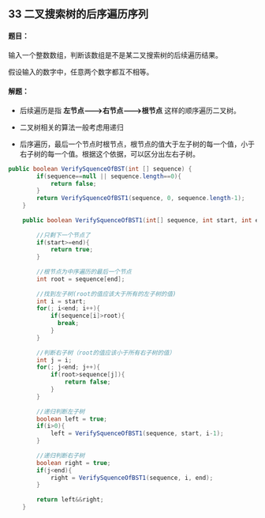 ## 33 二叉搜索树的后序遍历序列

#### 题目：

输入一个整数数组，判断该数组是不是某二叉搜索树的后续遍历结果。

假设输入的数字中，任意两个数字都互不相等。



#### 解题：

- 后续遍历是指 **左节点--->右节点--->根节点** 这样的顺序遍历二叉树。

- 二叉树相关的算法一般考虑用递归
- 后序遍历，最后一个节点时根节点，根节点的值大于左子树的每一个值，小于右子树的每一个值。根据这个依据，可以区分出左右子树。



```java
public boolean VerifySquenceOfBST(int [] sequence) {
        if(sequence==null || sequence.length==0){
            return false;
        }
        return VerifySquenceOfBST1(sequence, 0, sequence.length-1);
    }
    
    public boolean VerifySquenceOfBST1(int[] sequence, int start, int end){
        
        //只剩下一个节点了
        if(start>=end){
            return true;
        }
        
        //根节点为中序遍历的最后一个节点
        int root = sequence[end];
        
        //找到左子树(root的值应该大于所有的左子树的值)
        int i = start;
        for(; i<end; i++){
            if(sequence[i]>root){
              break;
            }
        }
        
        //判断右子树（root的值应该小于所有右子树的值）
        int j = i;
        for(; j<end; j++){
            if(root>sequence[j]){
                return false;
            }
        }
        
        //递归判断左子树
        boolean left = true;
        if(i>0){
            left = VerifySquenceOfBST1(sequence, start, i-1);
        }
        
        //递归判断右子树
        boolean right = true;
        if(j<end){
            right = VerifySquenceOfBST1(sequence, i, end);
        }
        
        return left&&right;
    }
```

